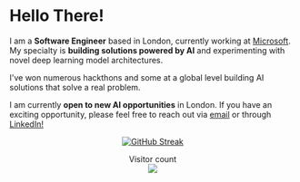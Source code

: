 # Hello There!
I am a **Software Engineer** based in London, currently working at [Microsoft](https://github.com/microsoft). My specialty is **building solutions powered by AI** and experimenting with novel deep learning model architectures.

I've won numerous hackthons and some at a global level building AI solutions that solve a real problem.

I am currently **open to new AI opportunities** in London. If you have an exciting opportunity, please feel free to reach out via [email](sethupavan12@gmail.com) or through [LinkedIn!](https://www.linkedin.com/in/sethu-pavan-venkata-reddy-pastula-412582149/)

<div align="center"> 

 [![GitHub Streak](https://streak-stats.demolab.com?user=sethupavan12&theme=neon&date_format=j%20M%5B%20Y%5D)](https://git.io/streak-stats)


<p align="center"> 
  Visitor count<br>
  <img src="https://profile-counter.glitch.me/sethupavan12/count.svg" />
</p>
